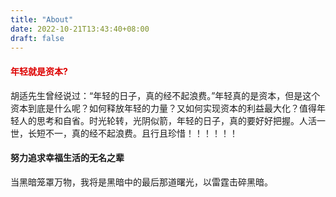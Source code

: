 ```yaml
---
title: "About"
date: 2022-10-21T13:43:40+08:00
draft: false
---
```





#### <font color="#dd0000">年轻就是资本?</font>
胡适先生曾经说过：“年轻的日子，真的经不起浪费。”年轻真的是资本，但是这个资本到底是什么呢？如何释放年轻的力量？又如何实现资本的利益最大化？值得年轻人的思考和自省。时光轮转，光阴似箭，年轻的日子，真的要好好把握。人活一世，长短不一，真的经不起浪费。且行且珍惜！！！！！！

#### 努力追求幸福生活的无名之辈
当黑暗笼罩万物，我将是黑暗中的最后那道曙光，以雷霆击碎黑暗。
